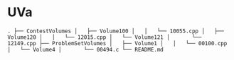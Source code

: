 # UVa
`
.
├── ContestVolumes
│   ├── Volume100
│   │   └── 10055.cpp
│   ├── Volume120
│   │   └── 12015.cpp
│   └── Volume121
│       └── 12149.cpp
├── ProblemSetVolumes
│   ├── Volume1
│   │   └── 00100.cpp
│   └── Volume4
│       └── 00494.c
└── README.md
`
